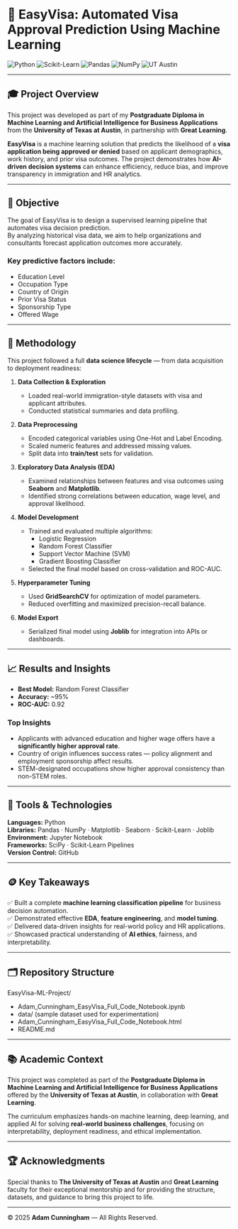 # 🧠 EasyVisa: Automated Visa Approval Prediction Using Machine Learning

![Python](https://img.shields.io/badge/Made%20with-Python-3776AB?logo=python&logoColor=white)
![Scikit-Learn](https://img.shields.io/badge/Scikit--Learn-ML%20Modeling-orange?logo=scikit-learn)
![Pandas](https://img.shields.io/badge/Pandas-Data%20Analysis-150458?logo=pandas)
![NumPy](https://img.shields.io/badge/NumPy-Numerical%20Computing-013243?logo=numpy)
![UT Austin](https://img.shields.io/badge/University%20of%20Texas%20at%20Austin-Great%20Learning-CC5500?logo=graduation-cap&logoColor=white)

---

## 🎓 Project Overview

This project was developed as part of my **Postgraduate Diploma in Machine Learning and Artificial Intelligence for Business Applications** from the **University of Texas at Austin**, in partnership with **Great Learning**.

**EasyVisa** is a machine learning solution that predicts the likelihood of a **visa application being approved or denied** based on applicant demographics, work history, and prior visa outcomes. The project demonstrates how **AI-driven decision systems** can enhance efficiency, reduce bias, and improve transparency in immigration and HR analytics.

---

## 🎯 Objective

The goal of EasyVisa is to design a supervised learning pipeline that automates visa decision prediction.  
By analyzing historical visa data, we aim to help organizations and consultants forecast application outcomes more accurately.

### Key predictive factors include:
- Education Level  
- Occupation Type  
- Country of Origin  
- Prior Visa Status  
- Sponsorship Type  
- Offered Wage  

---

## 🧩 Methodology

This project followed a full **data science lifecycle** — from data acquisition to deployment readiness:

1. **Data Collection & Exploration**
   - Loaded real-world immigration-style datasets with visa and applicant attributes.  
   - Conducted statistical summaries and data profiling.

2. **Data Preprocessing**
   - Encoded categorical variables using One-Hot and Label Encoding.  
   - Scaled numeric features and addressed missing values.  
   - Split data into **train/test** sets for validation.

3. **Exploratory Data Analysis (EDA)**
   - Examined relationships between features and visa outcomes using **Seaborn** and **Matplotlib**.  
   - Identified strong correlations between education, wage level, and approval likelihood.

4. **Model Development**
   - Trained and evaluated multiple algorithms:
     - Logistic Regression  
     - Random Forest Classifier  
     - Support Vector Machine (SVM)  
     - Gradient Boosting Classifier  
   - Selected the final model based on cross-validation and ROC-AUC.

5. **Hyperparameter Tuning**
   - Used **GridSearchCV** for optimization of model parameters.  
   - Reduced overfitting and maximized precision-recall balance.

6. **Model Export**
   - Serialized final model using **Joblib** for integration into APIs or dashboards.

---

## 📈 Results and Insights

- **Best Model:** Random Forest Classifier  
- **Accuracy:** ~95%  
- **ROC-AUC:** 0.92  

### Top Insights
- Applicants with advanced education and higher wage offers have a **significantly higher approval rate**.  
- Country of origin influences success rates — policy alignment and employment sponsorship affect results.  
- STEM-designated occupations show higher approval consistency than non-STEM roles.  

---

## 🧰 Tools & Technologies

**Languages:** Python  
**Libraries:** Pandas · NumPy · Matplotlib · Seaborn · Scikit-Learn · Joblib  
**Environment:** Jupyter Notebook  
**Frameworks:** SciPy · Scikit-Learn Pipelines  
**Version Control:** GitHub  

---

## 🪙 Key Takeaways

✅ Built a complete **machine learning classification pipeline** for business decision automation.  
✅ Demonstrated effective **EDA**, **feature engineering**, and **model tuning**.  
✅ Delivered data-driven insights for real-world policy and HR applications.  
✅ Showcased practical understanding of **AI ethics**, fairness, and interpretability.  

---

## 🗂️ Repository Structure
EasyVisa-ML-Project/
* Adam_Cunningham_EasyVisa_Full_Code_Notebook.ipynb
* data/ (sample dataset used for experimentation)
* Adam_Cunningham_EasyVisa_Full_Code_Notebook.html
* README.md

---

## 📚 Academic Context

This project was completed as part of the **Postgraduate Diploma in Machine Learning and Artificial Intelligence for Business Applications** offered by the **University of Texas at Austin**, in collaboration with **Great Learning**.

The curriculum emphasizes hands-on machine learning, deep learning, and applied AI for solving **real-world business challenges**, focusing on interpretability, deployment readiness, and ethical implementation.

---

## 🏆 Acknowledgments

Special thanks to **The University of Texas at Austin** and **Great Learning** faculty for their exceptional mentorship and for providing the structure, datasets, and guidance to bring this project to life.

---

© 2025 **Adam Cunningham** — All Rights Reserved.

